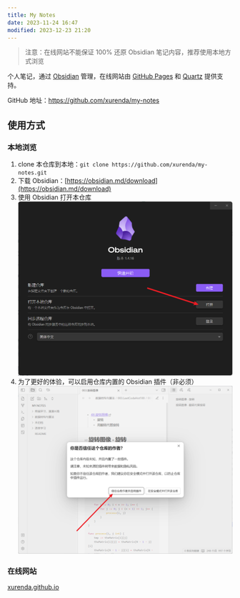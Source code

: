 ```yaml
---
title: My Notes
date: 2023-11-24 16:47
modified: 2023-12-23 21:20
---
```


> 注意：在线网站不能保证 100% 还原 Obsidian 笔记内容，推荐使用本地方式浏览

个人笔记，通过 [Obsidian](https://obsidian.md/) 管理，在线网站由 [GitHub Pages](https://pages.github.com/) 和 [Quartz](https://github.com/jackyzha0/quartz) 提供支持。

GitHub 地址：https://github.com/xurenda/my-notes

## 使用方式

### 本地浏览

1. clone 本仓库到本地：`git clone https://github.com/xurenda/my-notes.git`
2. 下载 Obsidian：[https://obsidian.md/download](https://obsidian.md/download)
3. 使用 Obsidian 打开本仓库
      ![使用 Obsidian 打开本仓库](./Extra/assets/1.png)
4. 为了更好的体验，可以启用仓库内置的 Obsidian 插件（非必须）
      ![启用仓库内置的 Obsidian 插件](./Extra/assets/2.png)

### 在线网站

[xurenda.github.io](https://xurenda.github.io)
